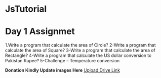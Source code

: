 # JsTutorial
#  Day 1 Assignmet
   1.Write a program that calculate the area of Circle?
   2-Write a program that calculate the area of Square?
   3-Write a program that calculate the area of Rectangle?
   4-Write a program that calculate the US dollar conversion to Pakistan Rupee?
   5-Challenge – Temperature conversion 

**Donation Kindly Update  images Here**
[Upload Drive Link](https://drive.google.com/drive/folders/1QjNzaIiwLu0a5mOQ3nz9XGkB9H6gBQB2?usp=sharing)
